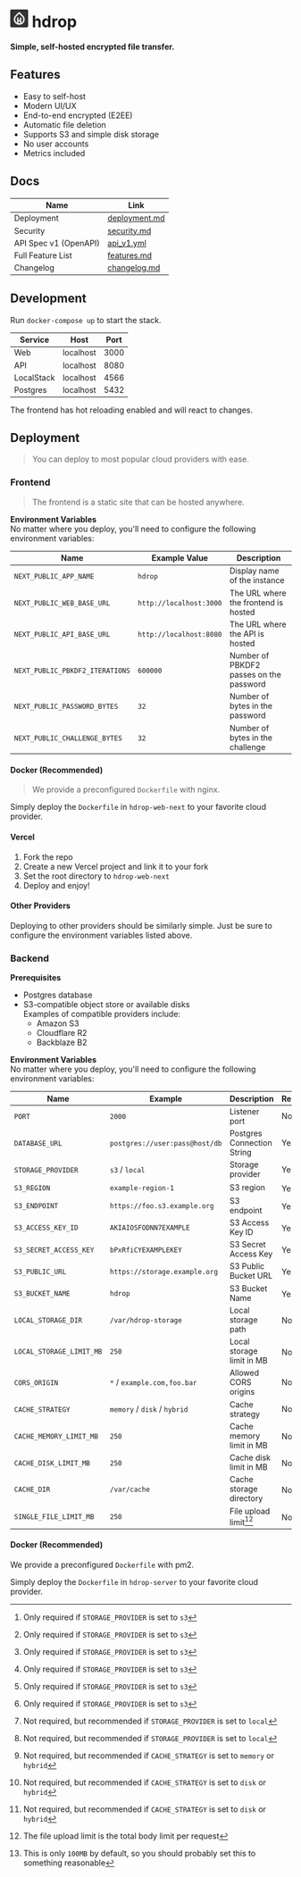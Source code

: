 <h1><img src="./hdrop-web-next/public/logo512.png" width="32" height="32" />&nbsp;hdrop</h1>

**Simple, self-hosted encrypted file transfer.**

## Features

- Easy to self-host
- Modern UI/UX
- End-to-end encrypted (E2EE)
- Automatic file deletion
- Supports S3 and simple disk storage
- No user accounts
- Metrics included

## Docs

| Name                   | Link                              |
| ---------------------- | --------------------------------- |
| Deployment             | [deployment.md](./docs/deployment.md) |
| Security               | [security.md](./docs/security.md) |
| API Spec v1 (OpenAPI)  | [api_v1.yml](./docs/api_v1.yml)     |
| Full Feature List      | [features.md](./docs/features.md) |
| Changelog              | [changelog.md](./docs/changelog.md) |


## Development

Run `docker-compose up` to start the stack.

| Service    | Host      | Port |
| ---------- | --------- | ---- |
| Web        | localhost | 3000 |
| API        | localhost | 8080 |
| LocalStack | localhost | 4566 |
| Postgres   | localhost | 5432 |

The frontend has hot reloading enabled and will react to changes.

## Deployment
> You can deploy to most popular cloud providers with ease.

### Frontend
> The frontend is a static site that can be hosted anywhere.

**Environment Variables**<br>
No matter where you deploy, you'll need to configure the following environment variables:

| Name                            | Example Value           | Description                             |
| ------------------------------- | ----------------------- | --------------------------------------- |
| `NEXT_PUBLIC_APP_NAME`          | `hdrop`                 | Display name of the instance            |
| `NEXT_PUBLIC_WEB_BASE_URL`      | `http://localhost:3000` | The URL where the frontend is hosted    |
| `NEXT_PUBLIC_API_BASE_URL`      | `http://localhost:8080` | The URL where the API is hosted         |
| `NEXT_PUBLIC_PBKDF2_ITERATIONS` | `600000`                | Number of PBKDF2 passes on the password |
| `NEXT_PUBLIC_PASSWORD_BYTES`    | `32`                    | Number of bytes in the password         |
| `NEXT_PUBLIC_CHALLENGE_BYTES`   | `32`                    | Number of bytes in the challenge        |

#### Docker (Recommended)
> We provide a preconfigured `Dockerfile` with nginx.

Simply deploy the `Dockerfile` in `hdrop-web-next` to your favorite cloud provider.

#### Vercel

1. Fork the repo
2. Create a new Vercel project and link it to your fork
3. Set the root directory to `hdrop-web-next`
4. Deploy and enjoy!

#### Other Providers

Deploying to other providers should be similarly simple. Just be sure to configure the environment variables listed above.

### Backend

**Prerequisites**<br>

- Postgres database
- S3-compatible object store or available disks<br>
  Examples of compatible providers include:
  - Amazon S3
  - Cloudflare R2
  - Backblaze B2

**Environment Variables**<br>
No matter where you deploy, you'll need to configure the following environment variables:

| Name                     | Example                        | Description                | Required | Default        |
| ------------------------ | ------------------------------ | -------------------------- | -------- | -------------- |
| `PORT`                   | `2000`                         | Listener port              | No       | `8080`         |
| `DATABASE_URL`           | `postgres://user:pass@host/db` | Postgres Connection String | Yes      | -              |
| `STORAGE_PROVIDER`       | `s3` / `local`                 | Storage provider           | Yes      | -              |
| `S3_REGION`              | `example-region-1`             | S3 region                  | Yes[^1]  | -              |
| `S3_ENDPOINT`            | `https://foo.s3.example.org`   | S3 endpoint                | Yes[^1]  | -              |
| `S3_ACCESS_KEY_ID`       | `AKIAIOSFODNN7EXAMPLE`         | S3 Access Key ID           | Yes[^1]  | -              |
| `S3_SECRET_ACCESS_KEY`   | `bPxRfiCYEXAMPLEKEY`           | S3 Secret Access Key       | Yes[^1]  | -              |
| `S3_PUBLIC_URL`          | `https://storage.example.org`  | S3 Public Bucket URL       | Yes[^1]  | -              |
| `S3_BUCKET_NAME`         | `hdrop`                        | S3 Bucket Name             | Yes[^1]  | -              |
| `LOCAL_STORAGE_DIR`      | `/var/hdrop-storage`           | Local storage path         | No[^2]   | `./files`      |
| `LOCAL_STORAGE_LIMIT_MB` | `250`                          | Local storage limit in MB  | No[^2]   | -              |
| `CORS_ORIGIN`            | `*` / `example.com,foo.bar`    | Allowed CORS origins       | No       | `*`            |
| `CACHE_STRATEGY`         | `memory` / `disk` / `hybrid`   | Cache strategy             | No       | `memory`       |
| `CACHE_MEMORY_LIMIT_MB`  | `250`                          | Cache memory limit in MB   | No[^3]   | -              |
| `CACHE_DISK_LIMIT_MB`    | `250`                          | Cache disk limit in MB     | No[^4]   | -              |
| `CACHE_DIR`              | `/var/cache`                   | Cache storage directory    | No[^4]   | `./file_cache` |
| `SINGLE_FILE_LIMIT_MB`   | `250`                          | File upload limit[^5]      | No[^6]   | `100`          |

[^1]: Only required if `STORAGE_PROVIDER` is set to `s3`
[^2]: Not required, but recommended if `STORAGE_PROVIDER` is set to `local`
[^3]: Not required, but recommended if `CACHE_STRATEGY` is set to `memory` or `hybrid`
[^4]: Not required, but recommended if `CACHE_STRATEGY` is set to `disk` or `hybrid`
[^5]: The file upload limit is the total body limit per request
[^6]: This is only `100MB` by default, so you should probably set this to something reasonable

#### Docker (Recommended)
We provide a preconfigured `Dockerfile` with pm2.

Simply deploy the `Dockerfile` in `hdrop-server` to your favorite cloud provider.
